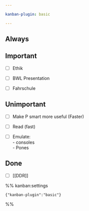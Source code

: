 ```yaml
---

kanban-plugin: basic

---
```


## Always



## Important

- [ ] Ethik
- [ ] BWL Presentation
- [ ] Fahrschule


## Unimportant

- [ ] Make P smart more useful (Faster)
- [ ] Read (fast)
- [ ] Emulate:<br>- consoles<br>- Pones


## Done

- [ ] [[DDR]]




%% kanban:settings
```
{"kanban-plugin":"basic"}
```
%%
